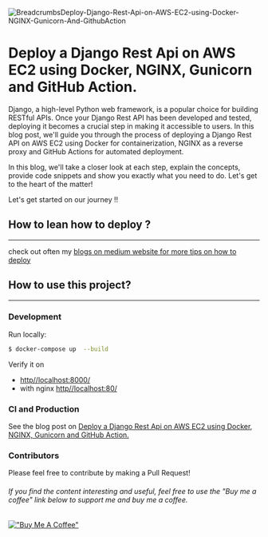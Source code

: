 
![BreadcrumbsDeploy-Django-Rest-Api-on-AWS-EC2-using-Docker-NGINX-Gunicorn-And-GithubAction
](https://res.cloudinary.com/dwz5lx2k7/image/upload/v1707667942/tutorials/article_django_mhodc7.webp)

# Deploy a Django Rest Api on AWS EC2 using Docker, NGINX, Gunicorn and GitHub Action.

Django, a high-level Python web framework, is a popular choice for building RESTful APIs. Once your Django Rest API has been developed and tested, deploying it becomes a crucial step in making it accessible to users. In this blog post, we'll guide you through the process of deploying a Django Rest API on AWS EC2 using Docker for containerization, NGINX as a reverse proxy and GitHub Actions for automated deployment.

In this blog, we'll take a closer look at each step, explain the concepts, provide code snippets and show you exactly what you need to do. Let's get to the heart of the matter!

Let's get started on our journey !!

## How to lean how to deploy ?

---

check out often my [blogs on medium website for more tips on how to deploy](https://medium.com/@kilama)

## How to use this project?

---

### Development

Run locally:

```bash
$ docker-compose up  --build
```

Verify it on

- [http//localhost:8000/](http//localhost:8000/)
- with nginx [http//localhost:80/](http//localhost:80/)

### CI and Production

See the blog post on [Deploy a Django Rest Api on AWS EC2 using Docker, NGINX, Gunicorn and GitHub Action.](https://medium.com/@kilamaelie/deploy-a-django-rest-api-on-aws-ec2-using-docker-nginx-gunicorn-and-github-action-1d3b41f3bfdc)

### Contributors

Please feel free to contribute by making a Pull Request!

###### If you find the content interesting and useful, feel free to use the "Buy me a coffee" link below to support me and buy me a coffee.

[!["Buy Me A Coffee"](https://www.buymeacoffee.com/assets/img/custom_images/orange_img.png)](https://www.buymeacoffee.com/kilamaelie)
